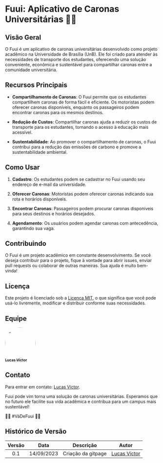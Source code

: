 # Fuui: Aplicativo de Caronas Universitárias 🚙🚙

## Visão Geral

O Fuui é um aplicativo de caronas universitárias desenvolvido como projeto acadêmico na Universidade de Brasília (UnB). Ele foi criado para atender às necessidades de transporte dos estudantes, oferecendo uma solução conveniente, econômica e sustentável para compartilhar caronas entre a comunidade universitária.

## Recursos Principais

- **Compartilhamento de Caronas**: O Fuui permite que os estudantes compartilhem caronas de forma fácil e eficiente. Os motoristas podem oferecer caronas disponíveis, enquanto os passageiros podem encontrar caronas para os mesmos destinos.

- **Redução de Custos**: Compartilhar caronas ajuda a reduzir os custos de transporte para os estudantes, tornando o acesso à educação mais acessível.

- **Sustentabilidade**: Ao promover o compartilhamento de caronas, o Fuui contribui para a redução das emissões de carbono e promove a sustentabilidade ambiental.

## Como Usar

1. **Cadastro**: Os estudantes podem se cadastrar no Fuui usando seu endereço de e-mail da universidade.

2. **Oferecer Caronas**: Motoristas podem oferecer caronas indicando sua rota e horários disponíveis.

3. **Encontrar Caronas**: Passageiros podem procurar caronas disponíveis para seus destinos e horários desejados.

4. **Agendamento**: Os usuários podem agendar caronas com antecedência, garantindo sua vaga.

## Contribuindo

O Fuui é um projeto acadêmico em constante desenvolvimento. Se você deseja contribuir para o projeto, fique à vontade para abrir issues, enviar pull requests ou colaborar de outras maneiras. Sua ajuda é muito bem-vinda!

## Licença

Este projeto é licenciado sob a [Licença MIT](LICENSE), o que significa que você pode usá-lo livremente, modificar e distribuir conforme suas necessidades.
## Equipe
  <td align="center"><a href="https://github.com/Lucas13032003"><img style="border-radius: 50%;" src="https://avatars.githubusercontent.com/u/120221548?v=4" width="100px;" alt=""/><br /><sub><b>Lucas Victor</b></sub></a><br /> 

## Contato

Para entrar em contato: [Lucas Víctor](https://github.com/Lucas13032003).

Fuui pode vim torna uma solução de caronas universitárias. Esperamos que no futuro ele facilite sua vida acadêmica e contribua para um campus mais sustentável!


🌱🚗 #VáDeFuui 🚗🌱

## Histórico de Versão

|Versão|Data|Descrição|Autor
|:----:|----|---------|-----
|0.1|14/09/2023|Criação da gitpage|[Lucas Víctor](https://github.com/Lucas13032003)


